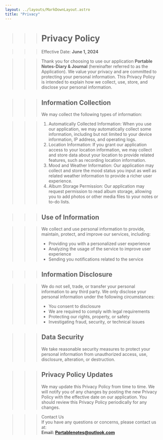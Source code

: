 ```yaml
---
layout: ../layouts/MarkDownLayout.astro
title: "Privacy"
---
```


>>># Privacy Policy

>>>Effective Date: **June 1, 2024**

>>>Thank you for choosing to use our application **Portable Notes-Diary & Journal** (hereinafter referred to as the Application). We value your privacy and are committed to protecting your personal information. This Privacy Policy is intended to explain how we collect, use, store, and disclose your personal information.

>>>## Information Collection
>>>We may collect the following types of information:

>>>1. Automatically Collected Information: When you use our application, we may automatically collect some information, including but not limited to your device information, IP address, and operating logs.
>>>2. Location Information: If you grant our application access to your location information, we may collect and store data about your location to provide related features, such as recording location information.
>>>3. Mood and Weather Information: Our application may collect and store the mood status you input as well as related weather information to provide a richer user experience.
>>>4. Album Storage Permission: Our application may request permission to read album storage, allowing you to add photos or other media files to your notes or to-do lists.

>>>## Use of Information

>>>We collect and use personal information to provide, maintain, protect, and improve our services, including:
>>>- Providing you with a personalized user experience
>>>- Analyzing the usage of the service to improve user experience
>>>- Sending you notifications related to the service

>>>## Information Disclosure

>>>We do not sell, trade, or transfer your personal information to any third party. We only disclose your personal information under the following circumstances:
>>>- You consent to disclosure
>>>- We are required to comply with legal requirements
>>>- Protecting our rights, property, or safety
>>>- Investigating fraud, security, or technical issues

>>>## Data Security 
>>>We take reasonable security measures to protect your personal information from unauthorized access, use, disclosure, alteration, or destruction.

>>>## Privacy Policy Updates
>>>We may update this Privacy Policy from time to time. We will notify you of any changes by posting the new Privacy Policy with the effective date on our application. You should review this Privacy Policy periodically for any changes.

>>> Contact Us  
>>> If you have any questions or concerns, please contact us at:  
>>> **Email: Portablenotes@outlook.com**